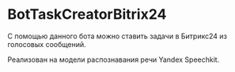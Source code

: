 # BotTaskCreatorBitrix24

С помощью данного бота можно ставить задачи в Битрикс24 из голосовых сообщений.

Реализован на модели распознавания речи Yandex Speechkit.
